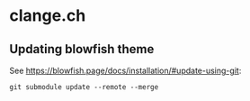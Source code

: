 # clange.ch

## Updating blowfish theme

See <https://blowfish.page/docs/installation/#update-using-git>:

```shell
git submodule update --remote --merge
```
